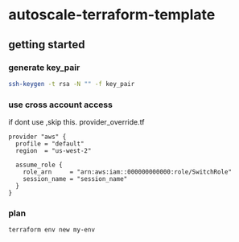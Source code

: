 # autoscale-terraform-template


## getting started
### generate key_pair

```bash
ssh-keygen -t rsa -N "" -f key_pair
```


### use cross account access
if dont use ,skip this.
provider_override.tf

```hcl
provider "aws" {
  profile = "default"
  region  = "us-west-2"

  assume_role {
    role_arn     = "arn:aws:iam::000000000000:role/SwitchRole"
    session_name = "session_name"
  }
}
```

### plan

```bash
terraform env new my-env
```
